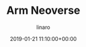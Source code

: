 ---
author: linaro
categories:
- events
- workshop
- arm-hpc-2019
comments: false
event: arm-hpc-2019
date: '2019-01-21 11:10:00+00:00'
image:
  featured: true
  path: /assets/images/content/hpc-asia-2019-share-image.png
layout: resource-post
title: 'Arm Neoverse'
speakers:
- biography: '""'
  company: Arm
  job-title: 
  name: Dong Wei
youtube_video_url: https://www.youtube.com/watch?v=AqvbtDfKxfA&list=PLKZSArYQptsPLGSEUycUowh9oy8WF_epV&index=4&t=0s
amazon_s3_presentation_url: https://s3.amazonaws.com/static-linaro-org/event-resources/arm-hpc-2019/slides/ArmNeoverse12.pdf
---